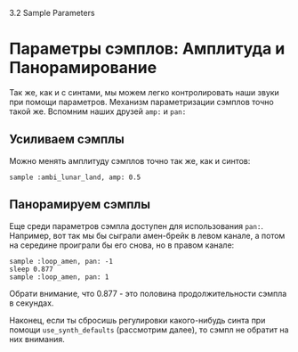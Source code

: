 3.2 Sample Parameters

# Параметры сэмплов: Амплитуда и Панорамирование

Так же, как и с синтами, мы можем легко контролировать наши звуки при помощи
параметров. Механизм параметризации сэмплов точно такой же. Вспомним наших друзей
`amp:` и `pan:`

## Усиливаем сэмплы

Можно менять амплитуду сэмплов точно так же, как и синтов:

```
sample :ambi_lunar_land, amp: 0.5
```

## Панорамируем сэмплы

Еще среди параметров сэмпла доступен для использования `pan:`. Например, вот так
мы бы сыграли амен-брейк в левом канале, а потом на середине проиграли бы его снова,
но в правом канале:

```
sample :loop_amen, pan: -1
sleep 0.877
sample :loop_amen, pan: 1
```

Обрати внимание, что 0.877 - это половина продолжительности сэмпла в секундах.

Наконец, если ты сбросишь регулировки какого-нибудь синта при помощи `use_synth_defaults`
(рассмотрим далее), то сэмпл не обратит на них внимания.
